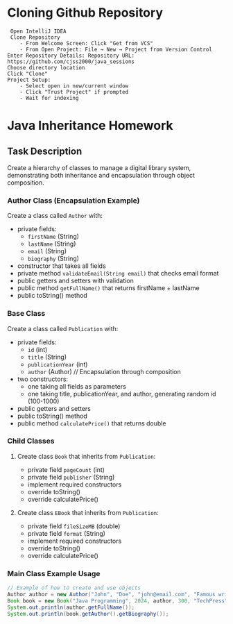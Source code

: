 # Cloning Github Repository
     Open IntelliJ IDEA
     Clone Repository
        - From Welcome Screen: Click "Get from VCS"
        - From Open Project: File → New → Project from Version Control
    Enter Repository Details: Repository URL: https://github.com/cjss2000/java_sessions
    Choose directory location
    Click "Clone"
    Project Setup: 
        - Select open in new/current window
        - Click "Trust Project" if prompted
        - Wait for indexing

# Java Inheritance Homework

## Task Description
Create a hierarchy of classes to manage a digital library system, demonstrating both inheritance and encapsulation through object composition.

### Author Class (Encapsulation Example)
Create a class called `Author` with:
- private fields:
    - `firstName` (String)
    - `lastName` (String)
    - `email` (String)
    - `biography` (String)
- constructor that takes all fields
- private method `validateEmail(String email)` that checks email format
- public getters and setters with validation
- public method `getFullName()` that returns firstName + lastName
- public toString() method

### Base Class
Create a class called `Publication` with:
- private fields:
    - `id` (int)
    - `title` (String)
    - `publicationYear` (int)
    - `author` (Author) // Encapsulation through composition
- two constructors:
    - one taking all fields as parameters
    - one taking title, publicationYear, and author, generating random id (100-1000)
- public getters and setters
- public toString() method
- public method `calculatePrice()` that returns double

### Child Classes
1. Create class `Book` that inherits from `Publication`:
    - private field `pageCount` (int)
    - private field `publisher` (String)
    - implement required constructors
    - override toString()
    - override calculatePrice()

2. Create class `EBook` that inherits from `Publication`:
    - private field `fileSizeMB` (double)
    - private field `format` (String)
    - implement required constructors
    - override toString()
    - override calculatePrice()

### Main Class Example Usage
```java
// Example of how to create and use objects
Author author = new Author("John", "Doe", "john@email.com", "Famous writer...");
Book book = new Book("Java Programming", 2024, author, 300, "TechPress");
System.out.println(author.getFullName());
System.out.println(book.getAuthor().getBiography());